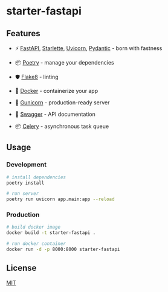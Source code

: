 # starter-fastapi

## Features

- ⚡️ [FastAPI](https://fastapi.tiangolo.com/), [Starlette](https://www.starlette.io/), [Uvicorn](https://www.uvicorn.org/), [Pydantic](https://pydantic-docs.helpmanual.io/) - born with fastness

- 📦 [Poetry](https://python-poetry.org/) - manage your dependencies

- 🛡 [Flake8](https://flake8.pycqa.org/en/latest/) - linting

- 🐳 [Docker](https://www.docker.com/) - containerize your app

- 🚀 [Gunicorn](https://gunicorn.org/) - production-ready server

- 📝 [Swagger](https://swagger.io/) - API documentation

- 📦 [Celery](https://docs.celeryproject.org/en/stable/) - asynchronous task queue

## Usage

### Development

```bash
# install dependencies
poetry install

# run server
poetry run uvicorn app.main:app --reload
```

### Production

```bash
# build docker image
docker build -t starter-fastapi .

# run docker container
docker run -d -p 8000:8000 starter-fastapi
```

## License

[MIT](LICENSE)

